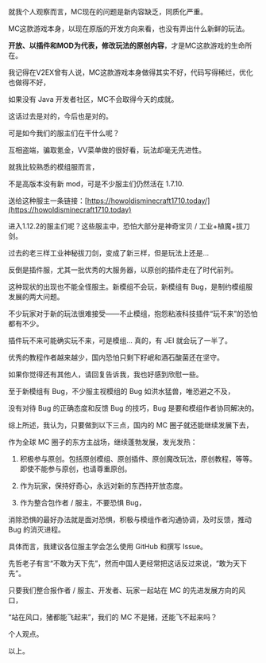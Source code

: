 就我个人观察而言，MC现在的问题是新内容缺乏，同质化严重。

MC这款游戏本身，以现在原版的开发方向来看，也没有弄出什么新鲜的玩法。

**开放、以插件和MOD为代表，修改玩法的原创内容**，才是MC这款游戏的生命所在。

我记得在V2EX曾有人说，MC这款游戏本身做得其实不好，代码写得稀烂，优化也做得不好，

如果没有 Java 开发者社区，MC不会取得今天的成就。

这话过去是对的，今后也是对的。

可是如今我们的服主们在干什么呢？

互相盗端，骗取氪金，VV菜单做的很好看，玩法却毫无先进性。

就我比较熟悉的模组服而言，

不是高版本没有新 mod，可是不少服主们仍然活在 1.7.10.

送给这种服主一条链接：[https://howoldisminecraft1710.today/](https://howoldisminecraft1710.today)

进入1.12.2的服主们呢？这些服主中，恐怕大部分是神奇宝贝 / 工业+植魔+拔刀剑。

过去的老三样工业神秘拔刀剑，变成了新三样，但是玩法上还是...

反倒是插件服，尤其一批优秀的大服务器，以原创的插件走在了时代前列。

这种现状的出现也不能全怪服主。新模组不会玩，新模组有 Bug，是制约模组服发展的两大问题。

不少玩家对于新的玩法很难接受——不止模组，抱怨粘液科技插件“玩不来”的恐怕都有不少。

插件玩不来可能确实玩不来，可是模组... 真的，有 JEI 就会玩了一半了。

优秀的教程作者越来越少，国内恐怕只剩下籽岷和酒石酸菌还在坚守。

如果你觉得还有其他人，请回复告诉我，我也好感到欣慰一些。

至于新模组有 Bug，不少服主视模组的 Bug 如洪水猛兽，唯恐避之不及，

没有对待 Bug 的正确态度和反馈 Bug 的技巧，Bug 是要和模组作者协同解决的。

综上所述，我认为，只要做到以下三点，国内的 MC 圈子就还能继续发展下去，

作为全球 MC 圈子的东方主战场，继续蓬勃发展，发光发热：

1. 积极参与原创。包括原创模组、原创插件、原创魔改玩法，原创教程，等等。即使不能参与原创，也请尊重原创。

2. 作为玩家，保持好奇心，永远对新的东西持开放态度。

3. 作为整合包作者 / 服主，不要恐惧 Bug，

消除恐惧的最好办法就是面对恐惧，积极与模组作者沟通协调，及时反馈，推动 Bug 的消灭进程。

具体而言，我建议各位服主学会怎么使用 GitHub 和撰写 Issue。

先哲老子有言“不敢为天下先”，然而中国人更经常把这话反过来说，“敢为天下先”。

只要我们整合报作者 / 服主、开发者、玩家一起站在 MC 的先进发展方向的风口，

“站在风口，猪都能飞起来”，我们的 MC 不是猪，还能飞不起来吗？

个人观点。

以上。
